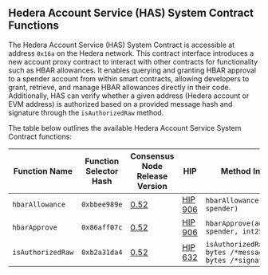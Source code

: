 ## Hedera Account Service (HAS) System Contract Functions

The Hedera Account Service (HAS) System Contract is accessible at address `0x16a` on the Hedera network. This contract interface introduces a new account proxy contract to interact with other contracts for functionality such as HBAR allowances. It enables querying and granting HBAR approval to a spender account from within smart contracts, allowing developers to grant, retrieve, and manage HBAR allowances directly in their code. Additionally, HAS can verify whether a given address (Hedera account or EVM address) is authorized based on a provided message hash and signature through the `isAuthorizedRaw` method.

The table below outlines the available Hedera Account Service System Contract functions:

| Function Name     | Function Selector Hash | Consensus Node Release Version                                               | HIP                                            | Method Interface                                                           |
| ----------------- | ---------------------- | ---------------------------------------------------------------------------- | ---------------------------------------------- | -------------------------------------------------------------------------- |
| `hbarAllowance`   | `0xbbee989e`           | [0.52](https://docs.hedera.com/hedera/networks/release-notes/services#v0.52) | [HIP 906](https://hips.hedera.com/hip/hip-906) | `hbarAllowance(address spender)`                                           |
| `hbarApprove`     | `0x86aff07c`           | [0.52](https://docs.hedera.com/hedera/networks/release-notes/services#v0.52) | [HIP 906](https://hips.hedera.com/hip/hip-906) | `hbarApprove(address spender, int256 amount)`                              |
| `isAuthorizedRaw` | `0xb2a31da4`           | [0.52](https://docs.hedera.com/hedera/networks/release-notes/services#v0.52) | [HIP 632](https://hips.hedera.com/hip/hip-632) | `isAuthorizedRaw(address, bytes /*messageHash*/, bytes /*signatureBlob*/)` |
